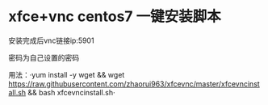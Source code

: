 # xfce+vnc centos7 一键安装脚本

安装完成后vnc链接ip:5901 

密码为自己设置的密码

用法：·yum install -y wget && wget https://raw.githubusercontent.com/zhaorui963/xfcevnc/master/xfcevncinstall.sh && bash xfcevncinstall.sh·
